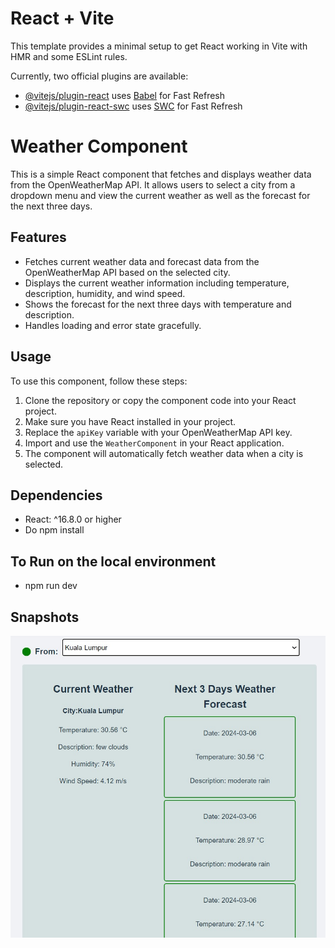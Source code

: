 # React + Vite

This template provides a minimal setup to get React working in Vite with HMR and some ESLint rules.

Currently, two official plugins are available:

- [@vitejs/plugin-react](https://github.com/vitejs/vite-plugin-react/blob/main/packages/plugin-react/README.md) uses [Babel](https://babeljs.io/) for Fast Refresh
- [@vitejs/plugin-react-swc](https://github.com/vitejs/vite-plugin-react-swc) uses [SWC](https://swc.rs/) for Fast Refresh


# Weather Component

This is a simple React component that fetches and displays weather data from the OpenWeatherMap API. It allows users to select a city from a dropdown menu and view the current weather as well as the forecast for the next three days.

## Features

- Fetches current weather data and forecast data from the OpenWeatherMap API based on the selected city.
- Displays the current weather information including temperature, description, humidity, and wind speed.
- Shows the forecast for the next three days with temperature and description.
- Handles loading and error state gracefully.

## Usage

To use this component, follow these steps:

1. Clone the repository or copy the component code into your React project.
2. Make sure you have React installed in your project.
3. Replace the `apiKey` variable with your OpenWeatherMap API key.
4. Import and use the `WeatherComponent` in your React application.
5. The component will automatically fetch weather data when a city is selected.

## Dependencies

- React: ^16.8.0 or higher
- Do npm install
  
## To Run on the local environment
- npm run dev
## Snapshots

![Assignment SnapShot](https://github.com/Imesunny/Knorex_Tech_Onsite/blob/main/WhatsApp%20Image%202024-03-06%20at%204.24.03%20PM.jpeg?raw=true](https://github.com/Imesunny/Knorex_Tech_Onsite/blob/main/weather%20App.jpeg?raw=true)https://github.com/Imesunny/Knorex_Tech_Onsite/blob/main/weather%20App.jpeg?raw=true)

